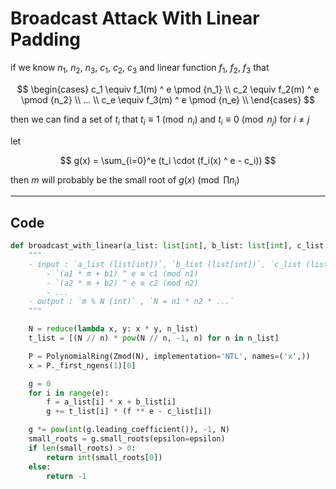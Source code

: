 # Broadcast Attack With Linear Padding

if we know $n_1$, $n_2$, $n_3$, $c_1$, $c_2$, $c_3$ and linear function $f_1$, $f_2$, $f_3$ that

$$
\begin{cases}
c_1 \equiv f_1(m) ^ e \pmod {n_1}  \\
c_2 \equiv f_2(m) ^ e \pmod {n_2}  \\ 
... \\
c_e \equiv f_3(m) ^ e \pmod {n_e}  \\
\end{cases}
$$

then we can find a set of $t_i$ that $t_i \equiv 1 \pmod {n_i}$ and $t_i \equiv 0 \pmod {n_j}$ for $i \neq j$ 

let 

$$
g(x) = \sum_{i=0}^e (t_i \cdot (f_i(x) ^ e - c_i))
$$

then $m$ will probably be the small root of $g(x) \pmod {\prod n_i}$


---
## Code

```python
def broadcast_with_linear(a_list: list[int], b_list: list[int], c_list: list[int], n_list: list[int], e: int, epsilon=None):
    """
    - input : `a_list (list[int])`, `b_list (list[int])`, `c_list (list[int])`, `n_list (list[int])`, `e (int)`, `epsilon (default=None)` , `0 < epsilon <= 1/7`
        - `(a1 * m + b1) ^ e ≡ c1 (mod n1)
        - `(a2 * m + b2) ^ e ≡ c2 (mod n2)
        - ...
    - output : `m % N (int)` , `N = n1 * n2 * ...`
    """

    N = reduce(lambda x, y: x * y, n_list)
    t_list = [(N // n) * pow(N // n, -1, n) for n in n_list]

    P = PolynomialRing(Zmod(N), implementation='NTL', names=('x',))
    x = P._first_ngens(1)[0]

    g = 0
    for i in range(e):
        f = a_list[i] * x + b_list[i]
        g += t_list[i] * (f ** e - c_list[i])

    g *= pow(int(g.leading_coefficient()), -1, N)
    small_roots = g.small_roots(epsilon=epsilon)
    if len(small_roots) > 0:
        return int(small_roots[0])
    else:
        return -1
```
